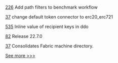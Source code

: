 
[226](https://github.com/hyperledger/caliper-benchmarks/pull/226) Add path filters to benchmark workflow

[37](https://github.com/hyperledger/firefly-perf-cli/pull/37) change default token connector to erc20_erc721

[535](https://github.com/hyperledger/aries-vcx/pull/535) Inline value of recipient keys in ddo

[82](https://github.com/hyperledger/homebrew-besu/pull/82) Release 22.7.0

[37](https://github.com/hyperledger-labs/fabric-machine/pull/37) Consolidates Fabric machine directory.


[See more >>>](https://start-here.hyperledger.org/pull-requests)
